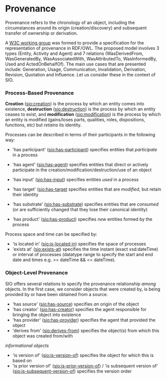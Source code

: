 # Provenance #
Provenance refers to the chronology of an object, including the circumstances around its origin (creation/discovery) and subsequent transfer of ownership or derivation.

A [W3C working group](http://www.w3.org/2011/01/prov-wg-charter) was formed to provide a specification for the representation of provenance in RDF/OWL.  The proposed model involves 3 types (Entity, Activity and Agent) and 7 relations (WasDerivedFrom, WasGeneratedBy, WasAssociatedWith, WasAttributedTo, WasInformedBy, Used and ActedOnBehalfOf). The main use cases that are presented include: Generation, Usage, Communication, Invalidation, Derivation, Revision, Quotation and Influence. Let us consider these in the context of SIO.

### Process-Based Provenance ###
**Creation** ([sio:creation](http://semanticscience.org/resource/creation)) is the process by which an entity comes into existence, **destruction** ([sio:destruction](http://semanticscience.org/resource/Destruction)) is the process by which an entity ceases to exist, and **modification** ([sio:modification](http://semanticscience.org/resource/modification)) is the process by which an entity is modified (gains/loses parts, qualities, roles, dispositions, functions, etc) but _retains_ its identity.

Processes can be described in terms of their participants in the following way:
  * 'has participant' ([sio:has-participant](http://semanticscience.org/resource/has-participant)) specifies entities that _participate_ in a process
  * 'has agent' ([sio:has-agent](http://semanticscience.org/resource/has-agent)) specifies entities that direct or actively participate in the creation/modification/destruction/use of an object

  * 'has input' ([sio:has-input](http://semanticscience.org/resource/has-input)) specifies entities _used_ in a process
  * 'has target' ([sio:has-target](http://semanticscience.org/resource/has-target) specifies entities that are _modified_, but retain their identity
  * 'has substrate' ([sio:has-substrate](http://semanticscience.org/resource/has-substrate)) specifies entities that are _consumed_ (or are sufficiently changed that they lose their canonical identity)
  * 'has product' ([sio:has-product](http://semanticscience.org/resource/has-product)) specifies _new_ entities formed by the process

Process space and time can be specified by:
  * 'is located in' ([sio:is-located in](http://semanticscience.org/resource/is-located-in)) specifies the space of processes
  * 'exists at' ([sio:exists-at](http://semanticscience.org/resource/exists-at)) specifies the time instant (exact xsd:dateTime) or interval of processes (datatype range to specify the start and end date and times e.g. >= dateTime && <= dateTime).

### Object-Level Provenance ###
SIO offers several relations to specify the provenance relationship _among_ objects. In the first case, we consider objects that were created by, is being provided by or have been obtained from a source.

  * 'has source' ([sio:has-source](http://semanticscience.org/resource/has-source)) specifies _an_ origin of the object
  * 'has creator' ([sio:has-creator](http://semanticscience.org/resource/has-creator)) specifies the agent responsible for bringing the object into existence
  * 'has provider' ([sio:has-provider](http://semanticscience.org/resource/has-provider)) specifies the agent that provided the object
  * 'derives from' ([sio:derives-from](http://semanticscience.org/resource/derives-from)) specifies the object(s) from which this object was created from/with

_informational objects_

  * 'is version of' ([sio:is-version-of](http://semanticscience.org/resource/is-version-of)) specifies the object for which this is based on
  * 'is prior version of' ([sio:is-prior-version-of](http://semanticscience.org/resource/is-prior-version-of)) / 'is subsequent version of' ([sio:is-subsequent-version-of](http://semanticscience.org/resource/is-subsequent-version-of)) specifies the version order